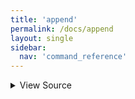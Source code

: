 ```yaml
---
title: 'append'
permalink: /docs/append
layout: single
sidebar:
  nav: 'command_reference'
---
```




<details>
  <summary>View Source</summary>

{% highlight sh %}

__SHELLPEN_SOURCES_TEXTS[$SHELLPEN_PEN_INDEX]+="$*"
!fn --shellpen-private contexts markLastNotEmpty
{% endhighlight %}

</details>









